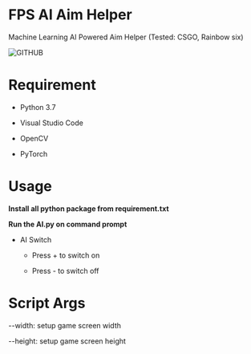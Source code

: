 # FPS AI Aim Helper

Machine Learning AI Powered Aim Helper (Tested: CSGO, Rainbow six)

![GITHUB]( https://github.com/Roylam23/FPS-AI-Helper/blob/main/img/demo.png "Demo")

# Requirement

* Python 3.7

* Visual Studio Code
* OpenCV
* PyTorch

# Usage
**Install all python package from requirement.txt**

**Run the AI.py on command prompt**

* AI Switch

    * Press + to switch on

    * Press - to switch off

# Script Args

--width: setup game screen width

--height: setup game screen height
